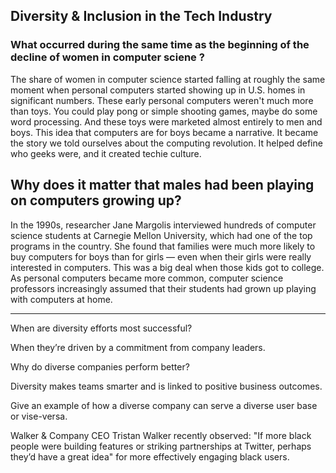 
## Diversity & Inclusion in the Tech Industry


### What occurred during the same time as the beginning of the decline of women in computer sciene ?

The share of women in computer science started falling at roughly the same moment when personal computers started showing up in U.S. homes in significant numbers.
These early personal computers weren't much more than toys. You could play pong or simple shooting games, maybe do some word processing. And these toys were marketed almost entirely to men and boys. This idea that computers are for boys became a narrative. It became the story we told ourselves about the computing revolution. It helped define who geeks were, and it created techie culture.

## Why does it matter that males had been playing on computers growing up?

In the 1990s, researcher Jane Margolis interviewed hundreds of computer science students at Carnegie Mellon University, which had one of the top programs in the country. She found that families were much more likely to buy computers for boys than for girls — even when their girls were really interested in computers. This was a big deal when those kids got to college. As personal computers became more common, computer science professors increasingly assumed that their students had grown up playing with computers at home.

______________________________


When are diversity efforts most successful?

When they’re driven by a commitment from company leaders.


Why do diverse companies perform better?

Diversity makes teams smarter and is linked to positive business outcomes.


Give an example of how a diverse company can serve a diverse user base or vise-versa.

Walker & Company CEO Tristan Walker recently observed: "If more black people were building features or striking partnerships at Twitter, perhaps they’d have a great idea" for more effectively engaging black users.

